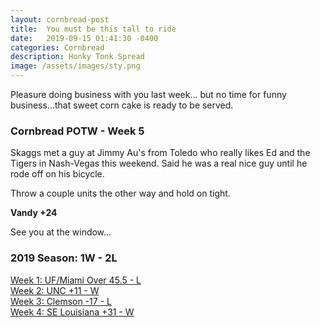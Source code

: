 ```yaml
---
layout: cornbread-post
title:  You must be this tall to ride
date:   2019-09-15 01:41:30 -0400
categories: Cornbread
description: Honky Tonk Spread
image: /assets/images/sty.png
---
```

Pleasure doing business with you last week... but no time for funny business...that sweet corn cake is ready to be served.

### Cornbread POTW - Week 5
Skaggs met a guy at Jimmy Au's from Toledo who really likes Ed and the Tigers in Nash-Vegas this weekend. Said he was a real nice guy until he rode off on his bicycle.

Throw a couple units the other way and hold on tight.

**Vandy +24**

See you at the window...

### 2019 Season: 1W - 2L
[Week 1: UF/Miami Over 45.5 - L](/cornbread-potw-week1)    
[Week 2: UNC +11 - W](/cornbread-potw-week2)    
[Week 3: Clemson -17 - L](/cornbread-potw-week3)  
[Week 4: SE Louisiana  +31 - W ](/cornbread-potw-week4)  
